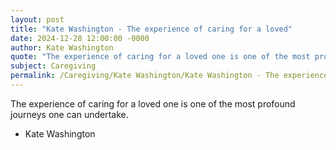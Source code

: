 ```yaml
---
layout: post
title: "Kate Washington - The experience of caring for a loved"
date: 2024-12-28 12:00:00 -0000
author: Kate Washington
quote: "The experience of caring for a loved one is one of the most profound journeys one can undertake."
subject: Caregiving
permalink: /Caregiving/Kate Washington/Kate Washington - The experience of caring for a loved
---
```


The experience of caring for a loved one is one of the most profound journeys one can undertake.

- Kate Washington
